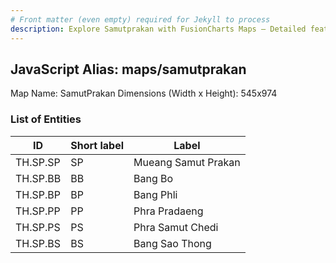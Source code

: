 ```yaml
---
# Front matter (even empty) required for Jekyll to process
description: Explore Samutprakan with FusionCharts Maps – Detailed features for seamless integration. Try now & enhance your data visualization today! 
---
```


## JavaScript Alias: maps/samutprakan

Map Name: SamutPrakan
Dimensions (Width x Height): 545x974

### List of Entities

| ID       | Short label | Label               |
| -------- | ----------- | ------------------- |
| TH.SP.SP | SP          | Mueang Samut Prakan |
| TH.SP.BB | BB          | Bang Bo             |
| TH.SP.BP | BP          | Bang Phli           |
| TH.SP.PP | PP          | Phra Pradaeng       |
| TH.SP.PS | PS          | Phra Samut Chedi    |
| TH.SP.BS | BS          | Bang Sao Thong      |

